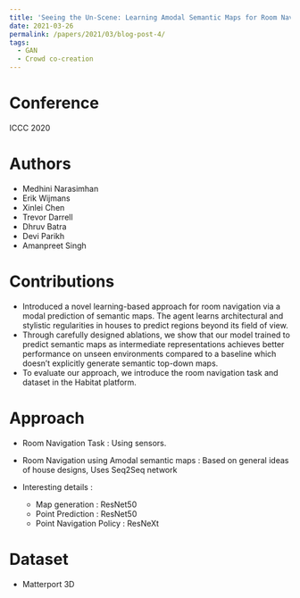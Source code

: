 ```yaml
---
title: 'Seeing the Un-Scene: Learning Amodal Semantic Maps for Room Navigation'
date: 2021-03-26
permalink: /papers/2021/03/blog-post-4/
tags:
  - GAN
  - Crowd co-creation
---
```


# Conference
ICCC 2020

# Authors
- Medhini Narasimhan
- Erik Wijmans
- Xinlei Chen
- Trevor Darrell
- Dhruv Batra
- Devi Parikh
- Amanpreet Singh


# Contributions
- Introduced a novel learning-based approach for room
  navigation via a modal prediction of semantic maps.
  The agent learns architectural and stylistic regularities in houses to
  predict regions beyond its field of view.
- Through carefully designed ablations, we show that our model trained to 
  predict semantic maps as intermediate representations achieves better 
  performance on unseen environments compared to a baseline which doesn’t 
  explicitly generate semantic top-down maps.
- To evaluate our approach, we introduce the room navigation task and dataset 
  in the Habitat platform.

# Approach
- Room Navigation Task : Using sensors.
- Room Navigation using Amodal semantic maps :
  Based on general ideas of house designs, Uses Seq2Seq network
- Interesting details :

     - Map generation : ResNet50
    - Point Prediction : ResNet50
    - Point Navigation Policy : ResNeXt
    
# Dataset
- Matterport 3D


  
   
 

